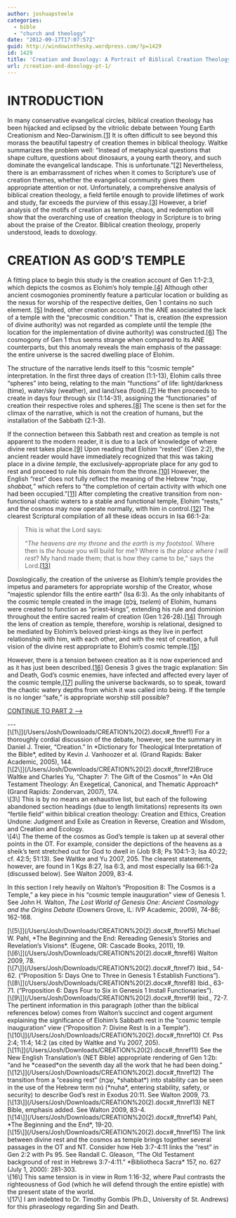 ```yaml
---
author: joshuapsteele
categories:
  - bible
  - "church and theology"
date: "2012-09-17T17:07:57Z"
guid: http://windowinthesky.wordpress.com/?p=1429
id: 1429
title: 'Creation and Doxology: A Portrait of Biblical Creation Theology (pt. 1)'
url: /creation-and-doxology-pt-1/
---
```


# INTRODUCTION

In many conservative evangelical circles, biblical creation theology has been hijacked and eclipsed by the vitriolic debate between Young Earth Creationism and Neo-Darwinism.[\[1\]](/Users/Josh/Downloads/CREATION%20(2).docx#_ftn1) It is often difficult to see beyond this morass the beautiful tapestry of creation themes in biblical theology. Waltke summarizes the problem well: “Instead of metaphysical questions that shape culture, questions about dinosaurs, a young earth theory, and such dominate the evangelical landscape. This is unfortunate.”[\[2\]](/Users/Josh/Downloads/CREATION%20(2).docx#_ftn2) Nevertheless, there is an embarrassment of riches when it comes to Scripture’s use of creation themes, whether the evangelical community gives them appropriate attention or not. Unfortunately, a comprehensive analysis of biblical creation theology, a field fertile enough to provide lifetimes of work and study, far exceeds the purview of this essay.[\[3\]](/Users/Josh/Downloads/CREATION%20(2).docx#_ftn3) However, a brief analysis of the motifs of creation as temple, chaos, and redemption will show that the overarching use of creation theology in Scripture is to bring about the praise of the Creator. Biblical creation theology, properly understood, leads to doxology.

# CREATION AS GOD’S TEMPLE

  
A fitting place to begin this study is the creation account of Gen 1:1-2:3, which depicts the cosmos as Elohim’s holy temple.[\[4\]](/Users/Josh/Downloads/CREATION%20(2).docx#_ftn4) Although other ancient cosmogonies prominently feature a particular location or building as the nexus for worship of the respective deities, Gen 1 contains no such element. [\[5\]](/Users/Josh/Downloads/CREATION%20(2).docx#_ftn5) Indeed, other creation accounts in the ANE associated the lack of a temple with the “precosmic condition.” That is, creation (the expression of divine authority) was not regarded as complete until the temple (the location for the implementation of divine authority) was constructed.[\[6\]](/Users/Josh/Downloads/CREATION%20(2).docx#_ftn6) The cosmogony of Gen 1 thus seems strange when compared to its ANE counterparts, but this anomaly reveals the main emphasis of the passage: the entire universe is the sacred dwelling place of Elohim.

The structure of the narrative lends itself to this “cosmic temple” interpretation. In the first three days of creation (1:1-13), Elohim calls three “spheres” into being, relating to the main “functions” of life: light/darkness (time), water/sky (weather), and land/sea (food).[\[7\]](/Users/Josh/Downloads/CREATION%20(2).docx#_ftn7) He then proceeds to create in days four through six (1:14-31), assigning the “functionaries” of creation their respective roles and spheres.[\[8\]](/Users/Josh/Downloads/CREATION%20(2).docx#_ftn8) The scene is then set for the climax of the narrative, which is not the creation of humans, but the installation of the Sabbath (2:1-3).

If the connection between this Sabbath rest and creation as temple is not apparent to the modern reader, it is due to a lack of knowledge of where divine rest takes place.[\[9\]](/Users/Josh/Downloads/CREATION%20(2).docx#_ftn9) Upon reading that Elohim “rested” (Gen 2:2), the ancient reader would have immediately recognized that this was taking place in a divine *temple*, the exclusively-appropriate place for any god to rest and proceed to rule his domain from the throne.[\[10\]](/Users/Josh/Downloads/CREATION%20(2).docx#_ftn10) However, the English “rest” does not fully reflect the meaning of the Hebrew “שָׁבַּת, *shabbat,*” which refers to “the completion of certain activity with which one had been occupied.”[\[11\]](/Users/Josh/Downloads/CREATION%20(2).docx#_ftn11) After completing the creative transition from non-functional chaotic waters to a stable and functional temple, Elohim “rests,” and the cosmos may now operate normally, with him in control.[\[12\]](/Users/Josh/Downloads/CREATION%20(2).docx#_ftn12) The clearest Scriptural compilation of all these ideas occurs in Isa 66:1-2a:

> This is what the Lord says:
> 
> “*The heavens are my throne* and *the earth is my footstool*. Where then is *the house* you will build for me? Where is *the place where I will* *rest*? My hand made them; that is how they came to be,” says the Lord.[\[13\]](/Users/Josh/Downloads/CREATION%20(2).docx#_ftn13)

Doxologically, the creation of the universe as Elohim’s temple provides the impetus and parameters for appropriate worship of the Creator, whose “majestic splendor fills the entire earth” (Isa 6:3). As the only inhabitants of the cosmic temple created in the image (צֶ֫לֶם, *tselem*) of Elohim, humans were created to function as “priest-kings”, extending his rule and dominion throughout the entire sacred realm of creation (Gen 1:26-28).[\[14\]](/Users/Josh/Downloads/CREATION%20(2).docx#_ftn14) Through the lens of creation as temple, therefore, worship is relational, designed to be mediated by Elohim’s beloved priest-kings as they live in perfect relationship with him, with each other, and with the rest of creation, a full vision of the divine rest appropriate to Elohim’s cosmic temple.[\[15\]](/Users/Josh/Downloads/CREATION%20(2).docx#_ftn15)

However, there is a tension between creation as it is now experienced and as it has just been described.[\[16\]](/Users/Josh/Downloads/CREATION%20(2).docx#_ftn16) Genesis 3 gives the tragic explanation: Sin and Death, God’s cosmic enemies, have infected and affected every layer of the cosmic temple,[\[17\]](/Users/Josh/Downloads/CREATION%20(2).docx#_ftn17) pulling the universe backwards, so to speak, toward the chaotic watery depths from which it was called into being. If the temple is no longer “safe,” is appropriate worship still possible?

[CONTINUE TO PART 2 –&gt;](https://joshuapsteele.com/2012/09/17/creation-and-doxology-pt-2/ "Creation and Doxology (pt. 2)")

<div>---

<div>[\[1\]](/Users/Josh/Downloads/CREATION%20(2).docx#_ftnref1) For a thoroughly cordial discussion of the debate, however, see the summary in Daniel J. Treier, “Creation.” In *Dictionary for Theological Interpretation of the Bible*, edited by Kevin J. Vanhoozer et al. (Grand Rapids: Baker Academic, 2005), 144.

</div><div>[\[2\]](/Users/Josh/Downloads/CREATION%20(2).docx#_ftnref2)Bruce Waltke and Charles Yu, “Chapter 7: The Gift of the Cosmos” In *An Old Testament Theology: An Exegetical, Canonical, and Thematic Approach* (Grand Rapids: Zondervan, 2007), 174.

</div><div>\[3\] This is by no means an exhaustive list, but each of the following abandoned section headings (due to length limitations) represents its own “fertile field” within biblical creation theology: Creation and Ethics, Creation Undone: Judgment and Exile as Creation in Reverse, Creation and Wisdom, and Creation and Ecology.

</div><div>\[4\] The theme of the cosmos as God’s temple is taken up at several other points in the OT. For example, consider the depictions of the heavens as a sheik’s tent stretched out for God to dwell in (Job 9:8; Ps 104:1-3; Isa 40:22; cf. 42:5; 51:13). See Waltke and Yu 2007, 205. The clearest statements, however, are found in 1 Kgs 8:27, Isa 6:3, and most especially Isa 66:1-2a (discussed below). See Walton 2009, 83-4.

In this section I rely heavily on Walton’s “Proposition 8: The Cosmos is a Temple,” a key piece in his “cosmic temple inauguration” view of Genesis 1. See John H. Walton, *The Lost World of Genesis One: Ancient Cosmology and the Origins Debate* (Downers Grove, IL: IVP Academic, 2009), 74-86; 162-168.

</div><div>[\[5\]](/Users/Josh/Downloads/CREATION%20(2).docx#_ftnref5) Michael W. Pahl, *The Beginning and the End: Rereading Genesis’s Stories and Revelation’s Visions*. (Eugene, OR: Cascade Books, 2011), 19.

</div><div>[\[6\]](/Users/Josh/Downloads/CREATION%20(2).docx#_ftnref6) Walton 2009, 78.

</div><div>[\[7\]](/Users/Josh/Downloads/CREATION%20(2).docx#_ftnref7) Ibid., 54-62. (“Proposition 5: Days One to Three in Genesis 1 Establish Functions”).

</div><div>[\[8\]](/Users/Josh/Downloads/CREATION%20(2).docx#_ftnref8) Ibid., 63-71. (“Proposition 6: Days Four to Six in Genesis 1 Install Functionaries”).

</div><div>[\[9\]](/Users/Josh/Downloads/CREATION%20(2).docx#_ftnref9) Ibid., 72-7. The pertinent information in this paragraph (other than the biblical references below) comes from Walton’s succinct and cogent argument explaining the significance of Elohim’s Sabbath rest in the “cosmic temple inauguration” view (“Proposition 7: Divine Rest Is in a Temple”).

</div><div>[\[10\]](/Users/Josh/Downloads/CREATION%20(2).docx#_ftnref10) Cf. Pss 2:4; 11:4; 14:2 (as cited by Waltke and Yu 2007, 205).

</div><div>[\[11\]](/Users/Josh/Downloads/CREATION%20(2).docx#_ftnref11) See the New English Translation’s (NET Bible) appropriate rendering of Gen 1:2b: “and he *ceased*on the seventh day all the work that he had been doing.”

</div><div>[\[12\]](/Users/Josh/Downloads/CREATION%20(2).docx#_ftnref12) The transition from a “ceasing rest” (שָׁבַת, *shabbat*) into stability can be seen in the use of the Hebrew term נ֫וּחַ (*nuha*, entering stability, safety, or security) to describe God’s rest in Exodus 20:11. See Walton 2009, 73.

</div><div>[\[13\]](/Users/Josh/Downloads/CREATION%20(2).docx#_ftnref13) NET Bible, emphasis added. See Walton 2009, 83-4.

</div><div>[\[14\]](/Users/Josh/Downloads/CREATION%20(2).docx#_ftnref14) Pahl, *The Beginning and the End*, 19-20.

</div><div>[\[15\]](/Users/Josh/Downloads/CREATION%20(2).docx#_ftnref15) The link between divine rest and the cosmos as temple brings together several passages in the OT and NT. Consider how Heb 3:7-4:11 links the “rest” in Gen 2:2 with Ps 95. See Randall C. Gleason, “The Old Testament background of rest in Hebrews 3:7-4:11.” *Bibliotheca Sacra* 157, no. 627 (July 1, 2000): 281-303.

</div><div>\[16\] This same tension is in view in Rom 1:16-32, where Paul contrasts the righteousness of God (which he will defend through the entire epistle) with the present state of the world.

</div><div>\[17\] I am indebted to Dr. Timothy Gombis (Ph.D., University of St. Andrews) for this phraseology regarding Sin and Death.

</div></div>